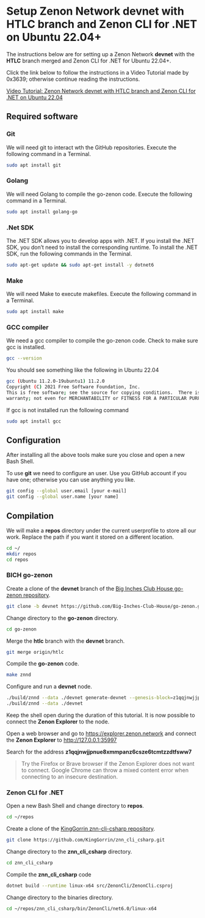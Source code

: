 # Setup Zenon Network devnet with HTLC branch and Zenon CLI for .NET on Ubuntu 22.04+

The instructions below are for setting up a Zenon Network **devnet** with the **HTLC** branch merged and Zenon CLI for .NET for Ubuntu 22.04+.

Click the link below to follow the instructions in a Video Tutorial made by 0x3639; otherwise continue reading the instructions.

[Video Tutorial: Zenon Network devnet with HTLC branch and Zenon CLI for .NET on Ubuntu 22.04](https://youtu.be/UC-oX1YjlJ0)

## Required software

### Git

We will need git to interact wth the GitHub repositories. Execute the following command in a Terminal.

``` bash
sudo apt install git
```

### Golang

We will need Golang to compile the go-zenon code. Execute the following command in a Terminal.

``` bash
sudo apt install golang-go
```

### .Net SDK

The .NET SDK allows you to develop apps with .NET. If you install the .NET SDK, you don’t need to install the corresponding runtime. To install the .NET SDK, run the following commands in the Terminal.

``` bash
sudo apt-get update && sudo apt-get install -y dotnet6
```

### Make

We will need Make to execute makefiles. Execute the following command in a Terminal.

``` bash
sudo apt install make
```

### GCC compiler

We need a gcc compiler to compile the go-zenon code. Check to make sure gcc is installed.

``` bash
gcc --version
```

You should see something like the following in Ubuntu 22.04

``` bash
gcc (Ubuntu 11.2.0-19ubuntu1) 11.2.0
Copyright (C) 2021 Free Software Foundation, Inc.
This is free software; see the source for copying conditions.  There is NO
warranty; not even for MERCHANTABILITY or FITNESS FOR A PARTICULAR PURPOSE.
```

If gcc is not installed run the following command

``` bash
sudo apt install gcc
```

## Configuration

After installing all the above tools make sure you close and open a new Bash Shell.

To use **git** we need to configure an user. Use you GitHub account if you have one; otherwise you can use anything you like.

``` bash
git config --global user.email [your e-mail]
git config --global user.name [your name]
```

## Compilation

We will make a **repos** directory under the current userprofile to store all our work. Replace the path if you want it stored on a different location.

``` bash 
cd ~/
mkdir repos
cd repos
```

### BICH go-zenon

Create a clone of the **devnet** branch of the [Big Inches Club House go-zenon repository](https://github.com/Big-Inches-Club-House/go-zenon.git).

``` bash
git clone -b devnet https://github.com/Big-Inches-Club-House/go-zenon.git
```

Change directory to the **go-zenon** directory.

``` bash
cd go-zenon
```

Merge the **htlc** branch with the **devnet** branch.

``` bash
git merge origin/htlc
```

Compile the **go-zenon** code.

``` bash
make znnd
```

Configure and run a **devnet** node.

``` bash
./build/znnd --data ./devnet generate-devnet --genesis-block=z1qqjnwjjpnue8xmmpanz6csze6tcmtzzdtfsww7,40000,400000
./build/znnd --data ./devnet
```

Keep the shell open during the duration of this tutorial. It is now possible to connect the **Zenon Explorer** to the node.

Open a web browser and go to https://explorer.zenon.network and connect the **Zenon Explorer** to http://127.0.0.1:35997

Search for the address **z1qqjnwjjpnue8xmmpanz6csze6tcmtzzdtfsww7**

> Try the Firefox or Brave browser if the Zenon Explorer does not want to connect. Google Chrome can throw a mixed content error when connecting to an insecure destination.

### Zenon CLI for .NET

Open a new Bash Shell and change directory to **repos**.

``` bash
cd ~/repos
```

Create a clone of the [KingGorrin znn-cli-csharp repository](https://github.com/KingGorrin/znn_cli_csharp.git).

``` bash
git clone https://github.com/KingGorrin/znn_cli_csharp.git
```

Change directory to the **znn_cli_csharp** directory.

``` bash
cd znn_cli_csharp
```

Compile the **znn_cli_csharp** code

``` bash
dotnet build --runtime linux-x64 src/ZenonCli/ZenonCli.csproj
```

Change directory to the binaries directory.

``` bash
cd ~/repos/znn_cli_csharp/bin/ZenonCli/net6.0/linux-x64
```